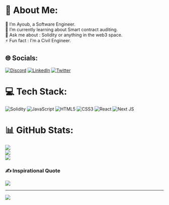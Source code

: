 # 💫 About Me:
👀 I’m Ayoub, a Software Engineer.<br>🌱 I’m currently learning about Smart contract auditing.<br>💬 Ask me about : Solidity or anything in the web3 space.<br>⚡ Fun fact : I'm a Civil Engineer.


## 🌐 Socials:
[![Discord](https://img.shields.io/badge/Discord-%237289DA.svg?logo=discord&logoColor=white)](htttps://discord.gg/Monoma23#5497) [![LinkedIn](https://img.shields.io/badge/LinkedIn-%230077B5.svg?logo=linkedin&logoColor=white)](https://linkedin.com/in/ayoub-bakrim) [![Twitter](https://img.shields.io/badge/Twitter-%231DA1F2.svg?logo=Twitter&logoColor=white)](https://twitter.com/AyoubWydadi16) 

# 💻 Tech Stack:
![Solidity](https://img.shields.io/badge/Solidity-%23363636.svg?style=for-the-badge&logo=solidity&logoColor=white) ![JavaScript](https://img.shields.io/badge/javascript-%23323330.svg?style=for-the-badge&logo=javascript&logoColor=%23F7DF1E) ![HTML5](https://img.shields.io/badge/html5-%23E34F26.svg?style=for-the-badge&logo=html5&logoColor=white) ![CSS3](https://img.shields.io/badge/css3-%231572B6.svg?style=for-the-badge&logo=css3&logoColor=white) ![React](https://img.shields.io/badge/react-%2320232a.svg?style=for-the-badge&logo=react&logoColor=%2361DAFB) ![Next JS](https://img.shields.io/badge/Next-black?style=for-the-badge&logo=next.js&logoColor=white)
# 📊 GitHub Stats:
![](https://github-readme-stats.vercel.app/api?username=Monoma23&theme=city_light&hide_border=false&include_all_commits=false&count_private=false)<br/>
![](https://github-readme-streak-stats.herokuapp.com/?user=Monoma23&theme=city_light&hide_border=false)<br/>
![](https://github-readme-stats.vercel.app/api/top-langs/?username=Monoma23&theme=city_light&hide_border=false&include_all_commits=false&count_private=false&layout=compact)

### ✍️ Inspirational Quote
![](https://quotes-github-readme.vercel.app/api?type=horizontal&theme=light)

---
[![](https://visitcount.itsvg.in/api?id=Monoma23&icon=0&color=6)](https://visitcount.itsvg.in)
